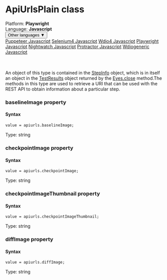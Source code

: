 # ApiUrlsPlain class
<div class='platform-bar-container-div'><div class='platform-bar-div'>Platform:  <b> Playwright</b>
</div><div class='platform-bar-div'>Language: <b>Javascript</b></div><div class='dropdown-button-container-div'><button class='sdk-language-dropdown-button'>Other languages ▼</button><div class='dropdown-content'>
<a href='../../puppeteer/javascript/apiurlsplain'>Puppeteer Javascript</a>
<a href='../../selenium4/javascript/apiurlsplain'>Selenium4 Javascript</a>
<a href='../../wdio4/javascript/apiurlsplain'>Wdio4 Javascript</a>
<a href='../../playwright/javascript/apiurlsplain'>Playwright Javascript</a>
<a href='../../nightwatch/javascript/apiurlsplain'>Nightwatch Javascript</a>
<a href='../../protractor/javascript/apiurlsplain'>Protractor Javascript</a>
<a href='../../wdiogeneric/javascript/apiurlsplain'>Wdiogeneric Javascript</a>
</div></div><br /><br /></div>




An object of this type is contained in the [StepInfo](./stepinfo) object, which is in itself an object in the [TestResults](./testresults) object returned by the [Eyes.close](#close-method) method.The methods in this type are used to retrieve a URI that can be used with the REST API to obtain information about a particular step.


### baselineImage property
#### Syntax


    value = apiurls.baselineImage;
    

Type: string

### checkpointImage property
#### Syntax


    value = apiurls.checkpointImage;
    

Type: string

### checkpointImageThumbnail property
#### Syntax


    value = apiurls.checkpointImageThumbnail;
    

Type: string

### diffImage property
#### Syntax


    value = apiurls.diffImage;
    

Type: string
